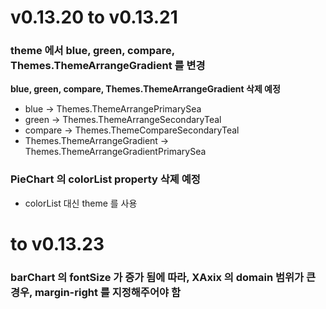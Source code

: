 # v0.13.20 to v0.13.21

### theme 에서 blue, green, compare, Themes.ThemeArrangeGradient 를 변경

**blue, green, compare, Themes.ThemeArrangeGradient 삭제 예정**

- blue -> Themes.ThemeArrangePrimarySea
- green -> Themes.ThemeArrangeSecondaryTeal
- compare -> Themes.ThemeCompareSecondaryTeal
- Themes.ThemeArrangeGradient -> Themes.ThemeArrangeGradientPrimarySea

### PieChart 의 colorList property 삭졔 예정

- colorList 대신 theme 를 사용


# to v0.13.23

### barChart 의 fontSize 가 증가 됨에 따라, XAxix 의 domain 범위가 큰 경우, margin-right 를 지정해주어야 함
